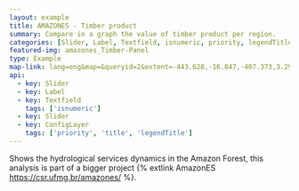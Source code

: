 ```yaml
---
layout: example
title: AMAZONES - Timber product
summary: Compare in a graph the value of timber product per region.
categories: [Slider, Label, Textfield, isnumeric, priority, legendTitle, title]
featured-img: amazones_Timber-Panel
type: Example
map-link: lang=eng&map=&queryid=2&extent=-443.628,-16.847,-407.373,3.294&tools=helpintro,layerchooser,zoomextent,customzoom,getfeature,hovershowlegend&options=enablequeries,scale,startopened,hidestylechooser&visiblelayers=-1
api: 
  - key: Slider
  - key: Label
  - key: Textfield
    tags: ['isnumeric']
  - key: Slider
  - key: ConfigLayer
    tags: ['priority', 'title', 'legendTitle']
---
```

Shows the hydrological services dynamics in the Amazon Forest, this analysis is part of a bigger project {% extlink AmazonES https://csr.ufmg.br/amazones/ %}.
